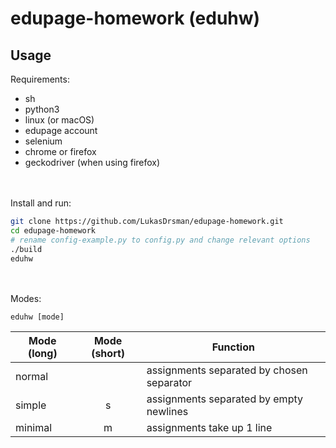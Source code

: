 # edupage-homework (eduhw)
## Usage
Requirements:
* sh
* python3
* linux (or macOS)
* edupage account
* selenium
* chrome or firefox
* geckodriver (when using firefox)

<br/> <br/>
Install and run:
```sh
git clone https://github.com/LukasDrsman/edupage-homework.git
cd edupage-homework
# rename config-example.py to config.py and change relevant options
./build
eduhw
```
<br/><br/>
Modes:
```
eduhw [mode]
```
| Mode (long)   |Mode (short)| Function                                    |
| ------------- |:----------:|--------------                               |
| normal        |            | assignments separated by chosen separator   |
| simple        | s          | assignments separated by empty newlines     |
| minimal       | m          | assignments take up 1 line                  |
<br>
